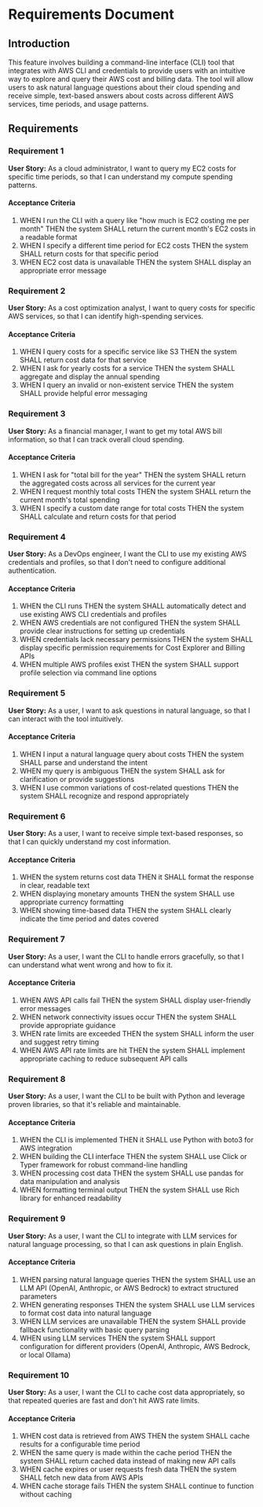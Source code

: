 # Requirements Document

## Introduction

This feature involves building a command-line interface (CLI) tool that integrates with AWS CLI and credentials to provide users with an intuitive way to explore and query their AWS cost and billing data. The tool will allow users to ask natural language questions about their cloud spending and receive simple, text-based answers about costs across different AWS services, time periods, and usage patterns.

## Requirements

### Requirement 1

**User Story:** As a cloud administrator, I want to query my EC2 costs for specific time periods, so that I can understand my compute spending patterns.

#### Acceptance Criteria

1. WHEN I run the CLI with a query like "how much is EC2 costing me per month" THEN the system SHALL return the current month's EC2 costs in a readable format
2. WHEN I specify a different time period for EC2 costs THEN the system SHALL return costs for that specific period
3. WHEN EC2 cost data is unavailable THEN the system SHALL display an appropriate error message

### Requirement 2

**User Story:** As a cost optimization analyst, I want to query costs for specific AWS services, so that I can identify high-spending services.

#### Acceptance Criteria

1. WHEN I query costs for a specific service like S3 THEN the system SHALL return cost data for that service
2. WHEN I ask for yearly costs for a service THEN the system SHALL aggregate and display the annual spending
3. WHEN I query an invalid or non-existent service THEN the system SHALL provide helpful error messaging

### Requirement 3

**User Story:** As a financial manager, I want to get my total AWS bill information, so that I can track overall cloud spending.

#### Acceptance Criteria

1. WHEN I ask for "total bill for the year" THEN the system SHALL return the aggregated costs across all services for the current year
2. WHEN I request monthly total costs THEN the system SHALL return the current month's total spending
3. WHEN I specify a custom date range for total costs THEN the system SHALL calculate and return costs for that period

### Requirement 4

**User Story:** As a DevOps engineer, I want the CLI to use my existing AWS credentials and profiles, so that I don't need to configure additional authentication.

#### Acceptance Criteria

1. WHEN the CLI runs THEN the system SHALL automatically detect and use existing AWS CLI credentials and profiles
2. WHEN AWS credentials are not configured THEN the system SHALL provide clear instructions for setting up credentials
3. WHEN credentials lack necessary permissions THEN the system SHALL display specific permission requirements for Cost Explorer and Billing APIs
4. WHEN multiple AWS profiles exist THEN the system SHALL support profile selection via command line options

### Requirement 5

**User Story:** As a user, I want to ask questions in natural language, so that I can interact with the tool intuitively.

#### Acceptance Criteria

1. WHEN I input a natural language query about costs THEN the system SHALL parse and understand the intent
2. WHEN my query is ambiguous THEN the system SHALL ask for clarification or provide suggestions
3. WHEN I use common variations of cost-related questions THEN the system SHALL recognize and respond appropriately

### Requirement 6

**User Story:** As a user, I want to receive simple text-based responses, so that I can quickly understand my cost information.

#### Acceptance Criteria

1. WHEN the system returns cost data THEN it SHALL format the response in clear, readable text
2. WHEN displaying monetary amounts THEN the system SHALL use appropriate currency formatting
3. WHEN showing time-based data THEN the system SHALL clearly indicate the time period and dates covered

### Requirement 7

**User Story:** As a user, I want the CLI to handle errors gracefully, so that I can understand what went wrong and how to fix it.

#### Acceptance Criteria

1. WHEN AWS API calls fail THEN the system SHALL display user-friendly error messages
2. WHEN network connectivity issues occur THEN the system SHALL provide appropriate guidance
3. WHEN rate limits are exceeded THEN the system SHALL inform the user and suggest retry timing
4. WHEN AWS API rate limits are hit THEN the system SHALL implement appropriate caching to reduce subsequent API calls

### Requirement 8

**User Story:** As a user, I want the CLI to be built with Python and leverage proven libraries, so that it's reliable and maintainable.

#### Acceptance Criteria

1. WHEN the CLI is implemented THEN it SHALL use Python with boto3 for AWS integration
2. WHEN building the CLI interface THEN the system SHALL use Click or Typer framework for robust command-line handling
3. WHEN processing cost data THEN the system SHALL use pandas for data manipulation and analysis
4. WHEN formatting terminal output THEN the system SHALL use Rich library for enhanced readability

### Requirement 9

**User Story:** As a user, I want the CLI to integrate with LLM services for natural language processing, so that I can ask questions in plain English.

#### Acceptance Criteria

1. WHEN parsing natural language queries THEN the system SHALL use an LLM API (OpenAI, Anthropic, or AWS Bedrock) to extract structured parameters
2. WHEN generating responses THEN the system SHALL use LLM services to format cost data into natural language
3. WHEN LLM services are unavailable THEN the system SHALL provide fallback functionality with basic query parsing
4. WHEN using LLM services THEN the system SHALL support configuration for different providers (OpenAI, Anthropic, AWS Bedrock, or local Ollama)

### Requirement 10

**User Story:** As a user, I want the CLI to cache cost data appropriately, so that repeated queries are fast and don't hit AWS rate limits.

#### Acceptance Criteria

1. WHEN cost data is retrieved from AWS THEN the system SHALL cache results for a configurable time period
2. WHEN the same query is made within the cache period THEN the system SHALL return cached data instead of making new API calls
3. WHEN cache expires or user requests fresh data THEN the system SHALL fetch new data from AWS APIs
4. WHEN cache storage fails THEN the system SHALL continue to function without caching